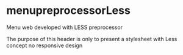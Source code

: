 # menupreprocessorLess
Menu web developed with LESS preprocessor

The purpose of this header is only to present a stylesheet with Less concept 
no responsive design
